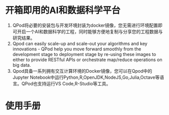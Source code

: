 # 开箱即用的AI和数据科学平台
1. QPod将必要的安装包与开发环境封装为docker镜像，您无需进行环境配置即可开启一个AI和数据科学的工程，同时能够方便地复制与分享您的工程数据与研究结果。
2. Qpod can easily scale-up and scale-out your algorithms and key innovations - QPod help you move forward smoothly from the development stage to deployment stage by re-using these images to either to provide RESTful APIs or orchestrate map/reduce operations on big data.
3. Qpod具备一系列拥有交互计算环境的Docker镜像，您可以在Qpod中的Jupyter Notebook中运行Python,R,OpenJDK,NodeJS,Go,Julia,Octave等语言。QPod也支持运行VS Code,R-Studio等工具。

# 使用手册











